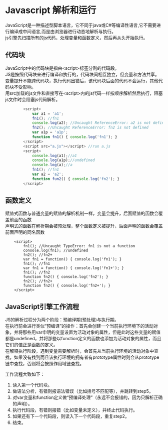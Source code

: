 
Javascript 解析和运行
=

JavaScript是一种描述型脚本语言，它不同于java或C#等编译性语言,它不需要进行编译成中间语言,而是由浏览器进行动态地解析与执行。  
js引擎先扫描所有的js代码，处理变量和函数定义，然后再从头开始执行。

代码块
-

JavaScript中的代码块是指由&lt;script&gt;标签分割的代码段。  
JS是按照代码块来进行编译和执行的，代码块间相互独立，但变量和方法共享。  
变量提升不能跨代码块，执行代码出错后，该代码块后面的代码不会运行，其他代码块不受影响。  
用src加载的js文件和直接写在&lt;script&gt;内的js代码一样按顺序解析然后执行，阻塞js文件时会阻塞js代码解析。  
```javascript
		<script>
			var a1 = 'a1';
			fn1(); //fn1
			console.log(a2); //Uncaught ReferenceError: a2 is not defined
			fn2(); //Uncaught ReferenceError: fn2 is not defined
			var a1p = 'a1p';
			function fn1() { console.log('fn1'); }
		</script>
		<script src="a.js"></script> //run a.js
		<script>
			console.log(a1);//a1
			console.log(a1p);//undefined
			console.log(a);//a
			fn1(); //fn1
			var a2 = 'a2';
			function fun2() { console.log('fn2'); }
		</script>
```

函数定义
-

赋值式函数与普通变量的赋值的解析机制一样，变量会提升，后面赋值的函数会覆盖前面的函数  
声明式的函数在解析期会被预处理，整个函数定义被提升，后面声明的函数会覆盖前面声明的同名函数

		<script>
			fn1(); //Uncaught TypeError: fn1 is not a function
			console.log(fn1); //undefined
			fn2(); //fn2+
			var fn1 = function() { console.log('fn1'); }
			fn1(); //fn1
			var fn1 = function() { console.log('fn1+'); }
			fn1(); //fn2
			function fn2() { console.log('fn2'); }
			fn2(); //fn2+
			function fn2() { console.log('fn2+'); }
		</script>

JavaScript引擎工作流程
-

JS的解析过程分为两个阶段：预编译期(预处理)与执行期。  
在执行前会进行类似“预编译”的操作：首先会创建一个当前执行环境下的活动对象，并将那些用var申明的变量设置为活动对象的属性，但是此时这些变量的赋值都是undefined，并将那些以function定义的函数也添加为活动对象的属性，而且它们的值正是函数的定义。  
在解释执行阶段，遇到变量需要解析时，会首先从当前执行环境的活动对象中查找，如果没有找到而且该执行环境的拥有者有prototype属性时则会从prototype链中查找，否则将会按照作用域链查找。

工作流程大致如下：

1. 读入第一个代码块。
2. 做语法分析，有错则报语法错误（比如括号不匹配等），并跳转到step5。
3. 对var变量和function定义做“预编译处理”（永远不会报错的，因为只解析正确的声明）。
4. 执行代码段，有错则报错（比如变量未定义），并终止代码执行。
5. 如果还有下一个代码段，则读入下一个代码段，重复step2。
6. 结束。





